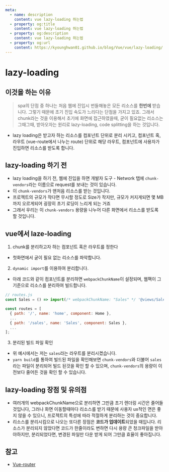 ```yaml
---
meta:
  - name: description
    content: vue lazy-loading 하는법
  - property: og:title
    content: vue lazy-loading 하는법
  - property: og:description
    content: vue lazy-loading 하는법
  - property: og:url
    content: https://kyounghwan01.github.io/blog/Vue/vue/lazy-loading/
---
```


# lazy-loading

## 이것을 하는 이유

> spa의 단점 중 하나는 처음 웹에 진입시 번들해놓은 모든 리소스를 **한번에** 받습니다. 그렇기 때문에 초기 진입 속도가 느리다는 단점을 가지고 있죠.
> 그래서 chunk라는 것을 이용해서 초기에 화면에 접근하였을때, 굳이 필요없는 리소스는 그때그때, 받아오자는 원리로 lazy-loading, code splitting을 하는 것입니다.

- lazy loading은 받고자 하는 리소스를 컴포넌트 단위로 분리 시키고, 컴포넌트 혹, 라우트 (vue-route에서 나누는 route) 단위로 해당 라우트, 컴포넌트에 사용자가 진입하면 리소스를 받도록 합니다.

## lazy-loading 하기 전

- lazy loading을 하기 전, 웹에 진입을 하면 개발자 도구 - Network 탭에 `chunk-vendors`라는 이름으로 request를 보내는 것이 있습니다.
- 이 `chunk-vendors`가 맨처음 리소스를 받는 것입니다.
- 프로젝트의 규모가 작다면 무시할 정도로 Size가 작지만, 규모가 커지게되면 몇 MB까지 오르게되어 굉장히 초기 로딩이 느리게 되는 거죠
- 그래서 우리는 이 `chunk-vendors` 용량을 나누어 다른 화면에서 리소스를 받도록 할 것입니다.

## vue에서 laze-loading

1. chunk를 분리하고자 하는 컴포넌트 혹은 라우트를 정한다

- 첫화면에서 굳이 필요 없는 리소스를 파악합니다.

2. `dynamic import`를 이용하여 분리합니다.

- 아래 코드와 같이 컴포넌트를 분리하면 `webpackChunkName`이 설정되며, 웹팩이 그 기준으로 리소스를 분리하여 빌드합니다.

```js
// routes.js
const Sales = () => import(/* webpackChunkName: "Sales" */ '@views/Sales');

const routes = [
  { path: '/', name: 'home', component: Home },
  ...
  { path: '/sales', name: 'Sales', component: Sales },
  ...
];
```

3. 분리된 빌드 파일 확인

- 위 예시에서는 저는 `sales`라는 라우트를 분리시켰습니다.
- `yarn build`를 통하여 빌드된 파일을 확인해보면
  `chunk-vendors`와 더불어 `sales`라는 파일이 분리되어 빌드 된것을 확인 할 수 있으며, `chunk-vendors`의 용량이 이전보다 줄어든 것을 확인 할 수 있습니다.

## lazy-loading 장점 및 유의점

- 여러개의 webpackChunkName으로 분리하면 그만큼 초기 렌더링 시간은 줄어들 것입니다, 그러나 화면 이동할때마다 리소스를 받기 때문에 사용자 ux적인 면은 좋지 않을 수 있으니, 프로젝트의 특성에 따라 적절하게 분리하는 것이 중요합니다.
- 리소스를 분리시킴으로 나오는 또다른 장점은 **코드가 업데이트**되었을 때입니다.
  리소스가 분리되지 않았다면 코드가 한줄이라도 변하면 다시 용량 큰 청크파일을 받아야하지만, 분리되었다면, 변경된 파일만 다운 받게 되어 그만큼 효율이 좋아집니다.

## 참고

- [Vue-router](https://router.vuejs.org/guide/advanced/lazy-loading.html)
